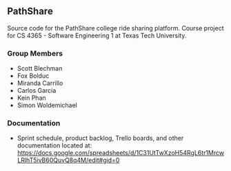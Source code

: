 ## PathShare

Source code for the PathShare college ride sharing platform. Course project for CS 4365 - Software Engineering 1 at Texas Tech University.

### Group Members
  - Scott Blechman
  - Fox Bolduc
  - Miranda Carrillo
  - Carlos Garcia
  - Kein Phan
  - Simon Woldemichael


### Documentation
  - Sprint schedule, product backlog, Trello boards, and other documentation located at: https://docs.google.com/spreadsheets/d/1C31UtTwXzoH54RgL6tr1MrcwLRlhT5ivB60QuvQ8q4M/edit#gid=0